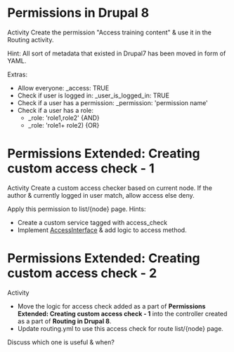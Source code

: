 # Permissions in Drupal 8
Activity
Create the permission "Access training content" & use it in the Routing activity.

Hint: All sort of metadata that existed in Drupal7 has been moved in form of YAML.

Extras:
 - Allow everyone: _access: TRUE
 - Check if user is logged in: _user_is_logged_in: TRUE
 - Check if a user has a permission: _permission: 'permission name'
 - Check if a user has a role:
   -  _role: 'role1,role2' {AND}
   - _role: 'role1+ role2) {OR}


# Permissions Extended: Creating custom access check - 1
Activity
Create a custom access checker based on current node. If the author & currently logged in user match, allow access else deny.

Apply this permission to list/{node} page.
Hints:
 - Create a custom service tagged with access_check
 - Implement [AccessInterface](https://api.drupal.org/api/drupal/core!lib!Drupal!Core!Routing!Access!AccessInterface.php/interface/AccessInterface/8.2.x) & add logic to access method.


# Permissions Extended: Creating custom access check - 2
Activity
- Move the logic for access check added as a part of **Permissions Extended: Creating custom access check - 1** into the controller created as a part of **Routing in Drupal 8**.
- Update routing.yml to use this access check for route list/{node} page.

Discuss which one is useful & when?
